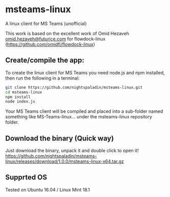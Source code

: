 # msteams-linux
A linux client for MS Teams (unofficial)

This work is based on the excellent work of Omid Hezaveh <omid.hezaveh@futurice.com> for flowdock-linux (https://github.com/omidfi/flowdock-linux) 

## Create/compile the app:
To create the linux client for MS Teams you need node.js and npm installed, then run the following in a terminal:

```bash
git clone https://github.com/nightspaladin/msteams-linux.git
cd msteams-linux
npm install
node index.js
```

Your MS Teams client will be compiled and placed into a sub-folder named something like MS-Teams-linux... under the msteams-linux repository folder.

## Download the binary (Quick way)
Just download the binary, unpack it and double click to open it! 
https://github.com/nightspaladin/msteams-linux/releases/download/1.0.0/msteams-linux-x64.tar.gz

## Supprted OS
Tested on Ubuntu 16.04 / Linux Mint 18.1


